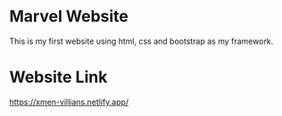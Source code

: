# Marvel Website
This is my first website using html, css and bootstrap as my framework.

# Website Link
https://xmen-villians.netlify.app/
